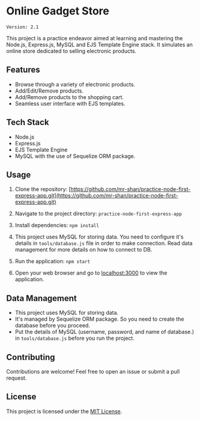 # Online Gadget Store
`Version: 2.1`

This project is a practice endeavor aimed at learning and mastering the Node.js, Express.js, MySQL and EJS Template Engine stack. It simulates an online store dedicated to selling electronic products.

## Features

- Browse through a variety of electronic products.
- Add/Edit/Remove products.
- Add/Remove products to the shopping cart.
- Seamless user interface with EJS templates.

## Tech Stack

- Node.js
- Express.js
- EJS Template Engine
- MySQL with the use of Sequelize ORM package.

## Usage

1. Clone the repository:
[https://github.com/mr-shan/practice-node-first-express-app.git](https://github.com/mr-shan/practice-node-first-express-app.git)


2. Navigate to the project directory: `practice-node-first-express-app`

3. Install dependencies: `npm install`

4. This project uses MySQL for storing data. You need to configure it's details in `tools/database.js` file in order to make connection. Read data management for more details on how to connect to DB.

5. Run the application: `npm start`

6. Open your web browser and go to [localhost:3000](`http://localhost:3000`) to view the application.

## Data Management

- This project uses MySQL for storing data.
- It's managed by Sequelize ORM package. So you need to create the database before you proceed.
- Put the details of MySQL (username, password, and name of database.) in `tools/database.js` before you run the project.

## Contributing

Contributions are welcome! Feel free to open an issue or submit a pull request.

## License

This project is licensed under the [MIT License](LICENSE).
